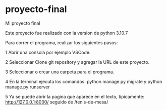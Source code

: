 # proyecto-final
Mi proyecto final

Este proyecto fue realizado con la version de python 3.10.7


Para correr el programa, realizar los siguientes pasos:

1 Abrir una consola por ejemplo VSCode.

2 Seleccionar Clone git repository y agregar la URL de este proyecto.

3 Seleccionar o crear una carpeta para el programa.

4 En la terminal ejecuta los comandos: python manage.py migrate y python manage.py runserver

5 Ya se puede abrir la pagina que aparece en el texto, tipicamente: http://127.0.0.1:8000/ seguido de /tenis-de-mesa/


